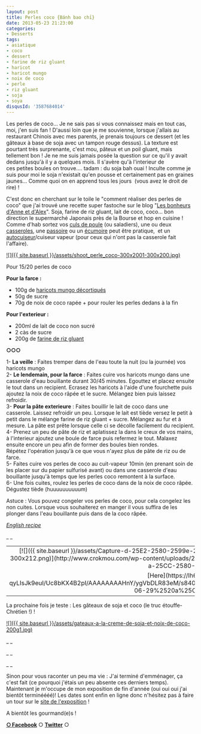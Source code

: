 ```yaml
---
layout: post
title: Perles coco {Bánh bao chỉ}
date: 2013-05-23 21:23:00
categories: 
- Desserts
tags: 
- asiatique
- coco
- dessert
- farine de riz gluant
- haricot
- haricot mungo
- noix de coco
- perle
- riz gluant
- soja
- soya
disqusId: '3587684014'
---
```


Les perles de coco... Je ne sais pas si vous connaissez mais en tout cas, moi, j'en suis fan ! D'aussi loin que je me souvienne, lorsque j'allais au restaurant Chinois avec mes parents, je prenais toujours ce dessert (et les gâteaux à base de soja avec un tampon rouge dessus). La texture est pourtant très surprenante, c'est mou, pâteux et un poil gluant, mais tellement bon ! Je ne me suis jamais posée la question sur ce qu'il y avait dedans jusqu'à il y a quelques mois. Il s'avère qu'à l'interieur de ces petites boules on trouve.... tadam : du soja bah ouai ! Inculte comme je suis pour moi le soja n'existait qu'en pousse et certainement pas en graines jaunes... Comme quoi on en apprend tous les jours  (vous avez le droit de rire) !

C'est donc en cherchant sur le toile le "comment réaliser des perles de coco" que j'ai trouvé une recette super fastoche sur le blog "[Les bonheurs d'Anne et d'Alex](http://www.lesbonheurs.fr/2013/02/perles-de-coco-ou-banh-bao-chi.html)". Soja, farine de riz gluant, lait de coco, coco... bon direction le supermarché Japonais près de la Bourse et hop en cuisine ! Comme d'hab sortez vos [culs de poule](http://www.rueducommerce.fr/m/pl/malid:48515370) (ou saladiers), une ou deux [casseroles](http://www.rueducommerce.fr/index/casserole%20fonte), une [passoire](http://www.rueducommerce.fr/index/passoire) ou un [écumoire](http://www.rueducommerce.fr/m/pl/malid:48515373) peut être pratique,  et un [autocuiseur](http://www.rueducommerce.fr/m/pl/malid:9404131)/cuiseur vapeur (pour ceux qui n'ont pas la casserole fait l'affaire).

[![]({{ site.baseurl }}/assets/shoot_perle_coco-300x2001-300x200.jpg)](http://www.crokmou.com/wp-content/uploads/2013/05/shoot_perle_coco-300x2001.jpg)



Pour 15/20 perles de coco

**Pour la farce :**  
- 100g de [haricots mungo décortiqués](http://pimentrouge.co/asie/625-haricots-mungo-decortiques-400g-cock.html)  
- 50g de sucre  
- 70g de noix de coco rapée + pour rouler les perles dedans à la fin



**Pour l'exterieur :**  
- 200ml de lait de coco non sucré  
- 2 càs de sucre  
- 200g de [farine de riz gluant](http://pimentrouge.co/farines-chapelures/623-farine-de-riz-gluant-400g-cock.html)

**○○○**

1- **La veille** : Faites tremper dans de l'eau toute la nuit (ou la journée) vos haricots mungo  
2- **Le lendemain, pour la farce** : Faites cuire vos haricots mungo dans une casserole d'eau bouillante durant 30/45 minutes. Egouttez et placez ensuite le tout dans un recipient. Ecrasez les haricots à l'aide d'une fourchette puis ajoutez la noix de coco râpée et le sucre. Mélangez bien puis laissez refroidir.  
3- **Pour la pâte exterieure** : Faites bouillir le lait de coco dans une casserole. Laissez refroidir un peu. Lorsque le lait est tiède versez le petit à petit dans le mélange farine de riz gluant + sucre. Mélangez au fur et à mesure. La pâte est prête lorsque celle ci se décolle facilement du recipient.  
4- Prenez un peu de pâte de riz et aplatissez la dans le creux de vos mains, à l'interieur ajoutez une boule de farce puis refermez le tout. Malaxez ensuite encore un peu afin de former des boules bien rondes. Répétez l'opération jusqu'à ce que vous n'ayez plus de pâte de riz ou de farce.  
5- Faites cuire vos perles de coco au cuit-vapeur 10min (en prenant soin de les placer sur du papier sulfurisé avant) ou dans une casserole d'eau bouillante jusqu'à temps que les perles coco remontent à la surface.  
6- Une fois cuites, roulez les perles de coco dans de la noix de coco râpée. Dégustez tiède (huuuuuuuuuum)

Astuce : Vous pouvez congeler vos perles de coco, pour cela congelez les non cuites. Lorsque vous souhaiterez en manger il vous suffira de les plonger dans l'eau bouillante puis dans de la coco râpée.

_[English recipe](https://lh6.googleusercontent.com/-qyLIsJk9euI/Uc8bKX4B2pI/AAAAAAAAHnY/ygVbDLR83eM/s840/Capture%2520d%25E2%2580%2599e%25CC%2581cran%25202013-06-29%2520a%25CC%2580%252019.35.59.png)_

_ _

<table style="margin-left: auto; margin-right: auto; text-align: center;" cellspacing="0" cellpadding="0" align="center">

<tbody>

<tr>

<td style="text-align: center;">[![]({{ site.baseurl }}/assets/Capture-d-25E2-2580-2599e-25CC-2581cran-2013-06-29-a-25CC-2580-19.35.59-300x2121-300x212.png)](http://www.crokmou.com/wp-content/uploads/2013/05/Capture-d-25E2-2580-2599e-25CC-2581cran-2013-06-29-a-25CC-2580-19.35.59-300x2121.png)</td>

</tr>

<tr>

<td style="text-align: center;">[Here](https://lh6.googleusercontent.com/-qyLIsJk9euI/Uc8bKX4B2pI/AAAAAAAAHnY/ygVbDLR83eM/s840/Capture%2520d%25E2%2580%2599e%25CC%2581cran%25202013-06-29%2520a%25CC%2580%252019.35.59.png)</td>

</tr>

</tbody>

</table>

La prochaine fois je teste : Les gâteaux de soja et coco (le truc étouffe-Chrétien !) !

[![]({{ site.baseurl }}/assets/gateaux-a-la-creme-de-soja-et-noix-de-coco-200g1.jpg)](http://www.crokmou.com/wp-content/uploads/2013/05/gateaux-a-la-creme-de-soja-et-noix-de-coco-200g1.jpg)

_ _

_ _

_ _

Sinon pour vous raconter un peu ma vie : J'ai terminé d'emménager, ça c'est fait (ce pourquoi j'étais un peu absente ces derniers temps). Maintenant je m'occupe de mon exposition de fin d'année (oui oui oui j'ai bientôt terminéééé)! Les dates sont enfin en ligne donc n'hésitez pas à faire un tour sur le [site de l'exposition](http://www.expophotohelb.com/) !

A bientôt les gourmand(e)s !

[**○<span style="font-size: xx-small; margin: 0px; outline: 0px; padding: 0px;"><span style="font-family: Arial, Helvetica, sans-serif; margin: 0px; outline: 0px; padding: 0px;"> </span></span>Facebook**](https://www.facebook.com/pages/CroKMou/148093255259077) ○ [**Twitter**](https://twitter.com/Crokmou) ○